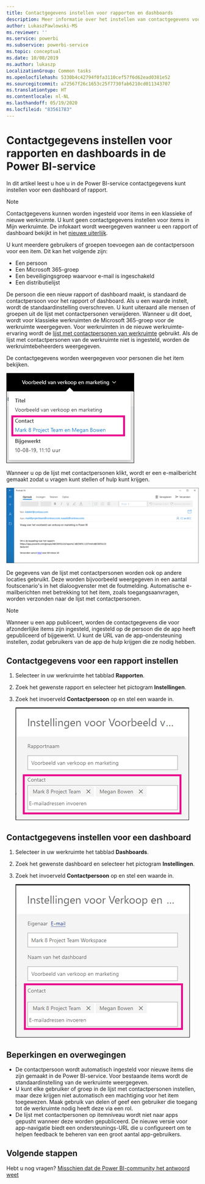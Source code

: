 ```yaml
---
title: Contactgegevens instellen voor rapporten en dashboards
description: Meer informatie over het instellen van contactgegevens voor rapporten en dashboards.
author: LukaszPawlowski-MS
ms.reviewer: ''
ms.service: powerbi
ms.subservice: powerbi-service
ms.topic: conceptual
ms.date: 10/08/2019
ms.author: lukaszp
LocalizationGroup: Common tasks
ms.openlocfilehash: 5330b4c42794f0fa3110cef57f6d62ead0381e52
ms.sourcegitcommit: a72567f26c1653c25f7730fab6210cd011343707
ms.translationtype: HT
ms.contentlocale: nl-NL
ms.lasthandoff: 05/19/2020
ms.locfileid: "83561783"
---
```

# <a name="set-contact-information-for-reports-and-dashboards-in-the-power-bi-service"></a>Contactgegevens instellen voor rapporten en dashboards in de Power BI-service
In dit artikel leest u hoe u in de Power BI-service contactgegevens kunt instellen voor een dashboard of rapport.

> [!NOTE]
> Contactgegevens kunnen worden ingesteld voor items in een klassieke of nieuwe werkruimte. U kunt geen contactgegevens instellen voor items in Mijn werkruimte. De infokaart wordt weergegeven wanneer u een rapport of dashboard bekijkt in het [nieuwe uiterlijk](../consumer/service-new-look.md).

U kunt meerdere gebruikers of groepen toevoegen aan de contactpersoon voor een item. Dit kan het volgende zijn:
* Een persoon
* Een Microsoft 365-groep
* Een beveiligingsgroep waarvoor e-mail is ingeschakeld
* Een distributielijst

De persoon die een nieuw rapport of dashboard maakt, is standaard de contactpersoon voor het rapport of dashboard. Als u een waarde instelt, wordt de standaardinstelling overschreven. U kunt uiteraard alle mensen of groepen uit de lijst met contactpersonen verwijderen. Wanneer u dit doet, wordt voor klassieke werkruimten de Microsoft 365-groep voor de werkruimte weergegeven. Voor werkruimten in de nieuwe werkruimte-ervaring wordt de [lijst met contactpersonen van werkruimte](../collaborate-share/service-create-the-new-workspaces.md#workspace-contact-list) gebruikt. Als de lijst met contactpersonen van de werkruimte niet is ingesteld, worden de werkruimtebeheerders weergegeven.

De contactgegevens worden weergegeven voor personen die het item bekijken. 

 ![contactpersoon servicerapport](media/service-item-contact/service-report-contact.png)

Wanneer u op de lijst met contactpersonen klikt, wordt er een e-mailbericht gemaakt zodat u vragen kunt stellen of hulp kunt krijgen. 

 ![e-mail contactpersonen voor service](media/service-item-contact/service-contact-email.png)
 
De gegevens van de lijst met contactpersonen worden ook op andere locaties gebruikt. Deze worden bijvoorbeeld weergegeven in een aantal foutscenario's in het dialoogvenster met de foutmelding. Automatische e-mailberichten met betrekking tot het item, zoals toegangsaanvragen, worden verzonden naar de lijst met contactpersonen. 

> [!NOTE]
> Wanneer u een app publiceert, worden de contactgegevens die voor afzonderlijke items zijn ingesteld, ingesteld op de persoon die de app heeft gepubliceerd of bijgewerkt. U kunt de URL van de app-ondersteuning instellen, zodat gebruikers van de app de hulp krijgen die ze nodig hebben.

## <a name="set-contact-information-for-a-report"></a>Contactgegevens voor een rapport instellen
1. Selecteer in uw werkruimte het tabblad **Rapporten**.
2. Zoek het gewenste rapport en selecteer het pictogram **Instellingen**.
3. Zoek het invoerveld **Contactpersoon** op en stel een waarde in.

     ![instelling voor contactpersoon servicerapport](media/service-item-contact/service-report-contact-setting.png)

## <a name="set-contact-information-for-a-dashboard"></a>Contactgegevens instellen voor een dashboard
1. Selecteer in uw werkruimte het tabblad **Dashboards**.
2. Zoek het gewenste dashboard en selecteer het pictogram **Instellingen**.
3. Zoek het invoerveld **Contactpersoon** op en stel een waarde in.

     ![instelling contactpersoon servicedashboard](media/service-item-contact/service-dashboard-contact-setting.png)

## <a name="limitations-and-considerations"></a>Beperkingen en overwegingen
* De contactpersoon wordt automatisch ingesteld voor nieuwe items die zijn gemaakt in de Power BI-service. Voor bestaande items wordt de standaardinstelling van de werkruimte weergegeven.
* U kunt elke gebruiker of groep in de lijst met contactpersonen instellen, maar deze krijgen niet automatisch een machtiging voor het item toegewezen. Maak gebruik van delen of geef een gebruiker die toegang tot de werkruimte nodig heeft deze via een rol. 
* De lijst met contactpersonen op itemniveau wordt niet naar apps gepusht wanneer deze worden gepubliceerd. De nieuwe versie voor app-navigatie biedt een ondersteunings-URL die u configureert om te helpen feedback te beheren van een groot aantal app-gebruikers.


## <a name="next-steps"></a>Volgende stappen

Hebt u nog vragen? [Misschien dat de Power BI-community het antwoord weet](https://community.powerbi.com/)
